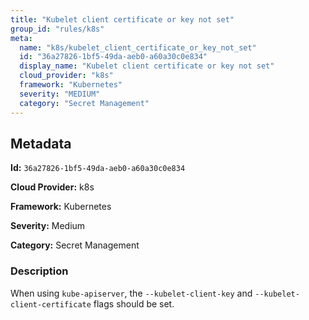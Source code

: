 ```yaml
---
title: "Kubelet client certificate or key not set"
group_id: "rules/k8s"
meta:
  name: "k8s/kubelet_client_certificate_or_key_not_set"
  id: "36a27826-1bf5-49da-aeb0-a60a30c0e834"
  display_name: "Kubelet client certificate or key not set"
  cloud_provider: "k8s"
  framework: "Kubernetes"
  severity: "MEDIUM"
  category: "Secret Management"
---
```

## Metadata

**Id:** `36a27826-1bf5-49da-aeb0-a60a30c0e834`

**Cloud Provider:** k8s

**Framework:** Kubernetes

**Severity:** Medium

**Category:** Secret Management

### Description

 When using `kube-apiserver`, the `--kubelet-client-key` and `--kubelet-client-certificate` flags should be set.
